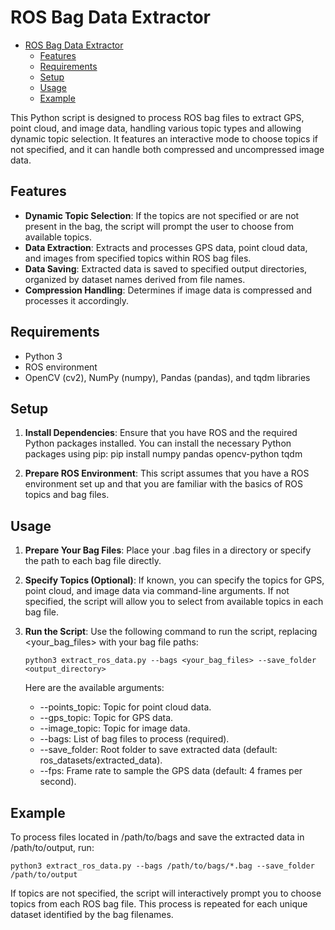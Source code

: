 # ROS Bag Data Extractor

- [ROS Bag Data Extractor](#ros-bag-data-extractor)
  - [Features](#features)
  - [Requirements](#requirements)
  - [Setup](#setup)
  - [Usage](#usage)
  - [Example](#example)


This Python script is designed to process ROS bag files to extract GPS, point cloud, and image data, handling various topic types and allowing dynamic topic selection. It features an interactive mode to choose topics if not specified, and it can handle both compressed and uncompressed image data.

## Features

- **Dynamic Topic Selection**: If the topics are not specified or are not present in the bag, the script will prompt the user to choose from available topics.
- **Data Extraction**: Extracts and processes GPS data, point cloud data, and images from specified topics within ROS bag files.
- **Data Saving**: Extracted data is saved to specified output directories, organized by dataset names derived from file names.
- **Compression Handling**: Determines if image data is compressed and processes it accordingly.

## Requirements

- Python 3
- ROS environment
- OpenCV (cv2), NumPy (numpy), Pandas (pandas), and tqdm libraries

## Setup

1. **Install Dependencies**: Ensure that you have ROS and the required Python packages installed. You can install the necessary Python packages using pip:
   pip install numpy pandas opencv-python tqdm

2. **Prepare ROS Environment**: This script assumes that you have a ROS environment set up and that you are familiar with the basics of ROS topics and bag files.

## Usage

1. **Prepare Your Bag Files**: Place your .bag files in a directory or specify the path to each bag file directly.

2. **Specify Topics (Optional)**: If known, you can specify the topics for GPS, point cloud, and image data via command-line arguments. If not specified, the script will allow you to select from available topics in each bag file.

3. **Run the Script**:
   Use the following command to run the script, replacing <your_bag_files> with your bag file paths:

   ```shell
   python3 extract_ros_data.py --bags <your_bag_files> --save_folder <output_directory>
   ```

   Here are the available arguments:

   - --points_topic: Topic for point cloud data.
   - --gps_topic: Topic for GPS data.
   - --image_topic: Topic for image data.
   - --bags: List of bag files to process (required).
   - --save_folder: Root folder to save extracted data (default: ros_datasets/extracted_data).
   - --fps: Frame rate to sample the GPS data (default: 4 frames per second).

## Example

To process files located in /path/to/bags and save the extracted data in /path/to/output, run:

```shell
python3 extract_ros_data.py --bags /path/to/bags/*.bag --save_folder /path/to/output
```

If topics are not specified, the script will interactively prompt you to choose topics from each ROS bag file. This process is repeated for each unique dataset identified by the bag filenames.

